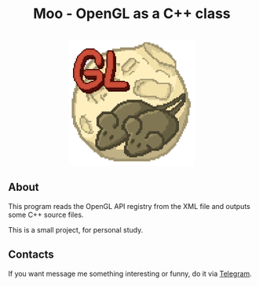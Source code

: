 <div>
  <div align="center">
    <h1>Moo - OpenGL as a C++ class</h1>
    <br/>
  </div>
  <div align="center">
    <a href="https://github.com/archiebit/moo-OpenGL">
      <img src=".github/logo.png" width="256" height="256"/>
    </a>
  </div>
</div>



## About
This program reads the OpenGL API registry from the XML file and
outputs some C++ source files.

This is a small project, for personal study.



## Contacts
If you want message me something interesting or funny, do it via [Telegram](https://t.me/ArchieBIT).